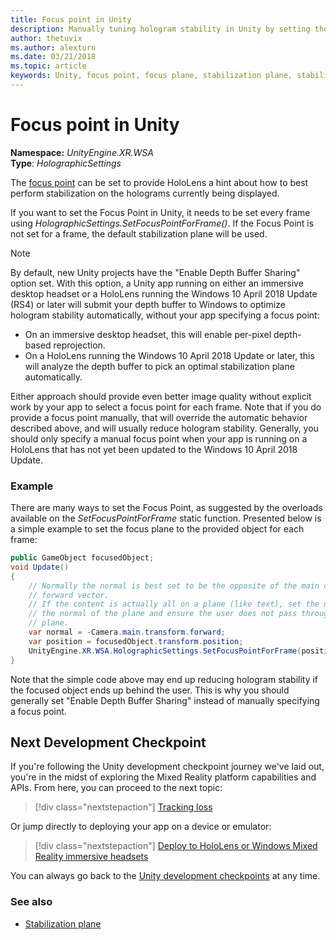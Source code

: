 ```yaml
---
title: Focus point in Unity
description: Manually tuning hologram stability in Unity by setting the focus point
author: thetuvix
ms.author: alexturn
ms.date: 03/21/2018
ms.topic: article
keywords: Unity, focus point, focus plane, stabilization plane, stabilization point, reprojection, LSR, depth buffer
---
```



# Focus point in Unity

**Namespace:** *UnityEngine.XR.WSA*<br>
**Type**: *HolographicSettings*

The [focus point](../platform-capabilities-and-apis/hologram-stability.md#reprojection) can be set to provide HoloLens a hint about how to best perform stabilization on the holograms currently being displayed.

If you want to set the Focus Point in Unity, it needs to be set every frame using *HolographicSettings.SetFocusPointForFrame()*. If the Focus Point is not set for a frame, the default stabilization plane will be used.

> [!NOTE]
> By default, new Unity projects have the "Enable Depth Buffer Sharing" option set.  With this option, a Unity app running on either an immersive desktop headset or a HoloLens running the Windows 10 April 2018 Update (RS4) or later will submit your depth buffer to Windows to optimize hologram stability automatically, without your app specifying a focus point:
> * On an immersive desktop headset, this will enable per-pixel depth-based reprojection.
> * On a HoloLens running the Windows 10 April 2018 Update or later, this will analyze the depth buffer to pick an optimal stabilization plane automatically.
>
> Either approach should provide even better image quality without explicit work by your app to select a focus point for each frame.  Note that if you do provide a focus point manually, that will override the automatic behavior described above, and will usually reduce hologram stability.  Generally, you should only specify a manual focus point when your app is running on a HoloLens that has not yet been updated to the Windows 10 April 2018 Update.

### Example

There are many ways to set the Focus Point, as suggested by the overloads available on the *SetFocusPointForFrame* static function. Presented below is a simple example to set the focus plane to the provided object for each frame:

```cs
public GameObject focusedObject;
void Update()
{
    // Normally the normal is best set to be the opposite of the main camera's
    // forward vector.
    // If the content is actually all on a plane (like text), set the normal to
    // the normal of the plane and ensure the user does not pass through the
    // plane.
    var normal = -Camera.main.transform.forward;     
    var position = focusedObject.transform.position;
    UnityEngine.XR.WSA.HolographicSettings.SetFocusPointForFrame(position, normal);
}
```

Note that the simple code above may end up reducing hologram stability if the focused object ends up behind the user.  This is why you should generally set "Enable Depth Buffer Sharing" instead of manually specifying a focus point.

## Next Development Checkpoint

If you're following the Unity development checkpoint journey we've laid out, you're in the midst of exploring the Mixed Reality platform capabilities and APIs. From here, you can proceed to the next topic:

> [!div class="nextstepaction"]
> [Tracking loss](tracking-loss-in-unity.md)

Or jump directly to deploying your app on a device or emulator:

> [!div class="nextstepaction"]
> [Deploy to HoloLens or Windows Mixed Reality immersive headsets](../platform-capabilities-and-apis/using-visual-studio.md)

You can always go back to the [Unity development checkpoints](unity-development-overview.md#3-platform-capabilities-and-apis) at any time.

### See also
* [Stabilization plane](../platform-capabilities-and-apis/hologram-stability.md#reprojection)
